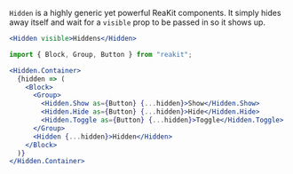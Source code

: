 `Hidden` is a highly generic yet powerful ReaKit components. It simply hides away itself and wait for a `visible` prop to be passed in so it shows up.

```jsx
<Hidden visible>Hiddens</Hidden>
```

```jsx
import { Block, Group, Button } from "reakit";

<Hidden.Container>
  {hidden => (
    <Block>
      <Group>
        <Hidden.Show as={Button} {...hidden}>Show</Hidden.Show>
        <Hidden.Hide as={Button} {...hidden}>Hide</Hidden.Hide>
        <Hidden.Toggle as={Button} {...hidden}>Toggle</Hidden.Toggle>
      </Group>
      <Hidden {...hidden}>Hidden</Hidden>
    </Block>
  )}
</Hidden.Container>
```